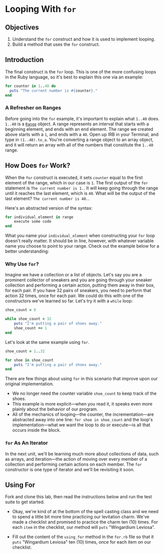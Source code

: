# Looping With `for`

## Objectives

1. Understand the `for` construct and how it is used to implement looping.
2. Build a method that uses the `for` construct.

## Introduction

The final construct is the `for` loop. This is one of the more confusing loops in the Ruby language, so it's best to explain this one via an example:

```ruby
for counter in 1..40 do
  puts "The current number is #{counter}."
end
```
### A Refresher on Ranges

Before going into the `for` example, it's important to explain what `1..40` does. `1..40` is a [`Range`](http://www.ruby-doc.org/core-2.2.0/Range.html) object. A range represents an interval that starts with a beginning element, and ends with an end element. The range we created above starts with a `1`, and ends with a `40`. Open up IRB in your Terminal, and type in `(1..40).to_a`. You're converting a range object to an array object, and it will return an array with all of the numbers that constitute the `1..40` range.

## How Does `for` Work?

When the `for` construct is executed, it sets `counter` equal to the first element of the range, which in our case is `1`. The first output of the `for` statement is `The current number is 1.`. It will keep going through the range until it reaches the last element, which is `40`. What will be the output of the last element? `The current number is 40.`.

Here's an abstracted version of the syntax:

```ruby
for individual_element in range
	execute some code
end
```

What you name your `individual_element` when constructing your `for` loop doesn't really matter. It should be in line, however, with whatever variable name you choose to point to your range. Check out the example below for a better understanding:

### Why Use `for`?

Imagine we have a collection or a list of objects. Let's say you are a prominent collector of sneakers and you are going through your sneaker collection and performing a certain action, putting them away in their box, for each pair. If you have 32 pairs of sneakers, you need to perform that action 32 times, once for each pair. We could do this with one of the constructors we've learned so far. Let's try it with a `while` loop:

```ruby
shoe_count = 0

while shoe_count < 32
	puts "I'm putting a pair of shoes away."
	shoe_count += 1
end
```

Let's look at the same example using `for`.

```ruby
shoe_count = 1..32

for shoe in shoe_count
	puts "I'm putting a pair of shoes away."
end
```

There are few things about using `for` in this scenario that improve upon our original implementation.

* We no longer need the counter variable `shoe_count` to keep track of the shoes.
* This example is more explicit—when you read it, it speaks even more plainly about the behavior of our program.
* All of the mechanics of looping—the counter, the incrementation—are abstracted away into one line: `for shoe in shoe_count` and the loop's implementation—what we want the loop to do or execute—is all that occurs inside the block.

### `for` As An Iterator

In the next unit, we'll be learning much more about collections of data, such as arrays, and iteration—the action of moving over every member of a collection and performing certain actions on each member. The `for` constructor is one type of iterator and we'll be revisiting it soon.

## Using For

Fork and clone this lab, then read the instructions below and run the test suite to get started.

* Okay, we're kind of at the bottom of the spell casting class and we need to spend a little bit more time practicing our levitation charm. We've made a checklist and promised to practice the charm ten (10) times. For each `item` in the checklist, our method will `puts` "Wingardium Leviosa".

* Fill out the content of the `using_for` method in the `for.rb` file so that it `puts` "Wingardium Leviosa" ten (10) times, once for each item on our checklist.
